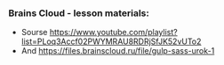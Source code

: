 ### Brains Cloud - lesson materials:
 - Sourse https://www.youtube.com/playlist?list=PLoq3Accf02PWYMRAU8RDRjSfJK52vUTo2
 - And https://files.brainscloud.ru/file/gulp-sass-urok-1
